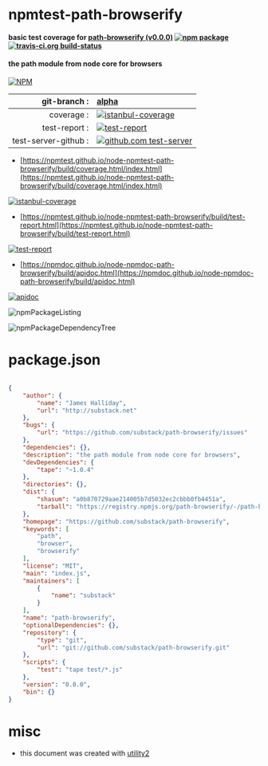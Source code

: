 # npmtest-path-browserify

#### basic test coverage for  [path-browserify (v0.0.0)](https://github.com/substack/path-browserify)  [![npm package](https://img.shields.io/npm/v/npmtest-path-browserify.svg?style=flat-square)](https://www.npmjs.org/package/npmtest-path-browserify) [![travis-ci.org build-status](https://api.travis-ci.org/npmtest/node-npmtest-path-browserify.svg)](https://travis-ci.org/npmtest/node-npmtest-path-browserify)

#### the path module from node core for browsers

[![NPM](https://nodei.co/npm/path-browserify.png?downloads=true&downloadRank=true&stars=true)](https://www.npmjs.com/package/path-browserify)

| git-branch : | [alpha](https://github.com/npmtest/node-npmtest-path-browserify/tree/alpha)|
|--:|:--|
| coverage : | [![istanbul-coverage](https://npmtest.github.io/node-npmtest-path-browserify/build/coverage.badge.svg)](https://npmtest.github.io/node-npmtest-path-browserify/build/coverage.html/index.html)|
| test-report : | [![test-report](https://npmtest.github.io/node-npmtest-path-browserify/build/test-report.badge.svg)](https://npmtest.github.io/node-npmtest-path-browserify/build/test-report.html)|
| test-server-github : | [![github.com test-server](https://npmtest.github.io/node-npmtest-path-browserify/GitHub-Mark-32px.png)](https://npmtest.github.io/node-npmtest-path-browserify/build/app/index.html) | | build-artifacts : | [![build-artifacts](https://npmtest.github.io/node-npmtest-path-browserify/glyphicons_144_folder_open.png)](https://github.com/npmtest/node-npmtest-path-browserify/tree/gh-pages/build)|

- [https://npmtest.github.io/node-npmtest-path-browserify/build/coverage.html/index.html](https://npmtest.github.io/node-npmtest-path-browserify/build/coverage.html/index.html)

[![istanbul-coverage](https://npmtest.github.io/node-npmtest-path-browserify/build/screenCapture.buildCi.browser.%252Ftmp%252Fbuild%252Fcoverage.lib.html.png)](https://npmtest.github.io/node-npmtest-path-browserify/build/coverage.html/index.html)

- [https://npmtest.github.io/node-npmtest-path-browserify/build/test-report.html](https://npmtest.github.io/node-npmtest-path-browserify/build/test-report.html)

[![test-report](https://npmtest.github.io/node-npmtest-path-browserify/build/screenCapture.buildCi.browser.%252Ftmp%252Fbuild%252Ftest-report.html.png)](https://npmtest.github.io/node-npmtest-path-browserify/build/test-report.html)

- [https://npmdoc.github.io/node-npmdoc-path-browserify/build/apidoc.html](https://npmdoc.github.io/node-npmdoc-path-browserify/build/apidoc.html)

[![apidoc](https://npmdoc.github.io/node-npmdoc-path-browserify/build/screenCapture.buildCi.browser.%252Ftmp%252Fbuild%252Fapidoc.html.png)](https://npmdoc.github.io/node-npmdoc-path-browserify/build/apidoc.html)

![npmPackageListing](https://npmtest.github.io/node-npmtest-path-browserify/build/screenCapture.npmPackageListing.svg)

![npmPackageDependencyTree](https://npmtest.github.io/node-npmtest-path-browserify/build/screenCapture.npmPackageDependencyTree.svg)



# package.json

```json

{
    "author": {
        "name": "James Halliday",
        "url": "http://substack.net"
    },
    "bugs": {
        "url": "https://github.com/substack/path-browserify/issues"
    },
    "dependencies": {},
    "description": "the path module from node core for browsers",
    "devDependencies": {
        "tape": "~1.0.4"
    },
    "directories": {},
    "dist": {
        "shasum": "a0b870729aae214005b7d5032ec2cbbb0fb4451a",
        "tarball": "https://registry.npmjs.org/path-browserify/-/path-browserify-0.0.0.tgz"
    },
    "homepage": "https://github.com/substack/path-browserify",
    "keywords": [
        "path",
        "browser",
        "browserify"
    ],
    "license": "MIT",
    "main": "index.js",
    "maintainers": [
        {
            "name": "substack"
        }
    ],
    "name": "path-browserify",
    "optionalDependencies": {},
    "repository": {
        "type": "git",
        "url": "git://github.com/substack/path-browserify.git"
    },
    "scripts": {
        "test": "tape test/*.js"
    },
    "version": "0.0.0",
    "bin": {}
}
```



# misc
- this document was created with [utility2](https://github.com/kaizhu256/node-utility2)
